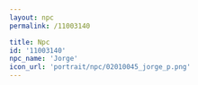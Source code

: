 ```yaml
---
layout: npc
permalink: /11003140

title: Npc
id: '11003140'
npc_name: 'Jorge'
icon_url: 'portrait/npc/02010045_jorge_p.png'
---
```

